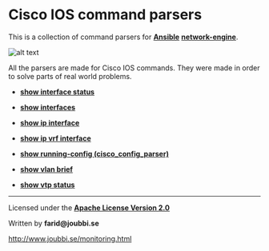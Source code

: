 # Cisco IOS command parsers

This is a collection of command parsers for [__Ansible__](https://www.ansible.com/) [__network-engine__](https://github.com/ansible-network/network-engine).

![alt text](https://www.ansible.com/hubfs/Images/logos/Logo-Red_Hat-Ansible-A-Reverse-SVG.svg "Ansible")

All the parsers are made for Cisco IOS commands.
They were made in order to solve parts of real world problems.




* [__show interface status__](https://github.com/joubbi/command_parser_show_interfaces_status)

* [__show interfaces__](https://github.com/joubbi/command_parser_show_interfaces)

* [__show ip interface__](https://github.com/joubbi/command_parser_show_ip_interface)

* [__show ip vrf interface__](https://github.com/joubbi/command_parser_show_ip_vrf_interface)

* [__show running-config (cisco_config_parser)__](https://github.com/kvernNC/cisco_config_parser)

* [__show vlan brief__](https://github.com/joubbi/command_parser_show_vlan_brief)

* [__show vtp status__](https://github.com/joubbi/command_parser_show_vtp_status)




___

Licensed under the [__Apache License Version 2.0__](https://www.apache.org/licenses/LICENSE-2.0)

Written by __farid@joubbi.se__

http://www.joubbi.se/monitoring.html
